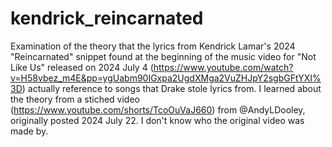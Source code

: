# kendrick_reincarnated

Examination of the theory that the lyrics from Kendrick Lamar's 2024 "Reincarnated" snippet found at the beginning of the music video for "Not Like Us" released on 2024 July 4 (https://www.youtube.com/watch?v=H58vbez_m4E&pp=ygUabm90IGxpa2UgdXMga2VuZHJpY2sgbGFtYXI%3D) actually reference to songs that Drake stole lyrics from. I learned about the theory from a stiched video (https://www.youtube.com/shorts/TcoOuVaJ660) from @AndyLDooley, originally posted 2024 July 22. I don't know who the original video was made by.  

